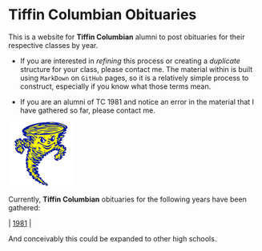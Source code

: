
# Tiffin Columbian Obituaries

This is a website for **Tiffin Columbian** alumni to post obituaries for their respective classes by year.

- If you are interested in *refining* this process or creating a *duplicate* structure for your class,
please contact me.  The material within is built using `MarkDown` on `GitHub` pages, so it is a relatively
simple process to construct, especially if you know what those terms mean.

- If you are an alumni of TC 1981 and notice an error in the material that I have gathered so far,
please contact me.

![Tornadoes](tornadoes.png)

Currently, **Tiffin Columbian** obituaries for the following years have been gathered:

| [1981](1981/obituaries.md) |

And conceivably this could be expanded to other high schools.
